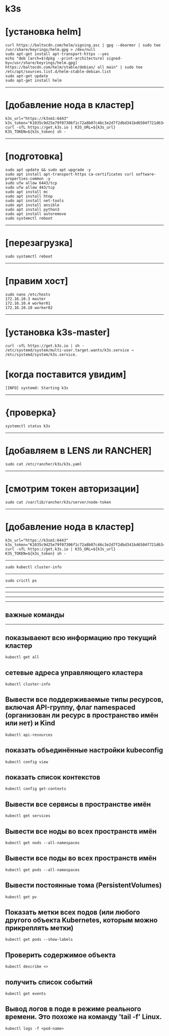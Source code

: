 # k3s



# [установка helm]
```
curl https://baltocdn.com/helm/signing.asc | gpg --dearmor | sudo tee /usr/share/keyrings/helm.gpg > /dev/null
sudo apt-get install apt-transport-https --yes
echo "deb [arch=$(dpkg --print-architecture) signed-by=/usr/share/keyrings/helm.gpg] https://baltocdn.com/helm/stable/debian/ all main" | sudo tee /etc/apt/sources.list.d/helm-stable-debian.list
sudo apt-get update
sudo apt-get install helm
```
---

# [добавление нода в кластер]
```
k3s_url="https://k3sm1:6443"
k3s_token="K1035c9d25e79f07306f1c72a8b07c46c3e2d7f2dbd341bd6504f721d63417b708c::server:deefa828359a8b412cde7e17569a4b75"
curl -sfL https://get.k3s.io | K3S_URL=${k3s_url} K3S_TOKEN=${k3s_token} sh - 
```
---

# [подготовка]
```
sudo apt update && sudo apt upgrade -y
sudo apt install apt-transport-https ca-certificates curl software-properties-common -y
sudo ufw allow 6443/tcp
sudo ufw allow 443/tcp
sudo apt install mc
sudo apt install htop
sudo apt install net-tools
sudo apt install ansible
sudo apt install python3
sudo apt install autoremove
sudo systemctl reboot
```
---

# [перезагрузка]
```
sudo systemctl reboot
```
---

# [правим хост]
```
sudo nano /etc/hosts
172.16.10.3 master
172.16.10.4 worker01
172.16.10.10 worker02
```
---

# [установка k3s-master]
```
curl -sfL https://get.k3s.io | sh -
/etc/systemd/system/multi-user.target.wants/k3s.service → /etc/systemd/system/k3s.service.
```
# [когда поставится увидим]
```
[INFO] systemd: Starting k3s
```
---
# {проверка}
```
systemctl status k3s
```
---

# [добавляем в LENS ли RANCHER]
```
sudo cat /etc/rancher/k3s/k3s.yaml
```
---

# [смотрим токен авторизации]
```
sudo cat /var/lib/rancher/k3s/server/node-token
```
---

# [добавление нода в кластер]
```
k3s_url="https://k3sm1:6443"
k3s_token="K1035c9d25e79f07306f1c72a8b07c46c3e2d7f2dbd341bd6504f721d63417b708c::server:deefa828359a8b412cde7e17569a4b75"
curl -sfL https://get.k3s.io | K3S_URL=${k3s_url} K3S_TOKEN=${k3s_token} sh - 
```
---
```
sudo kubectl cluster-info
```
---
```
sudo crictl ps
```


---
---
---

***

## важные команды

***

## показываеют всю информацию про текущий кластер
```
kubectl get all
```

## сетевые адреса управляющего кластера
```
kubectl cluster-info
```

## Вывести все поддерживаемые типы ресурсов, включая API-группу, флаг namespaced (организован ли ресурс в пространство имён или нет) и Kind
```
kubectl api-resources
```

## показать объединённые настройки kubeconfig
```
kubectl config view
```

## показать список контекстов
```
kubectl config get-contexts
```
## Вывести все сервисы в пространстве имён
```
kubectl get services
```

## Вывести все ноды во всех пространств имён
```
kubectl get nods --all-namespaces
```

## Вывести все поды во всех пространств имён
```
kubectl get pods --all-namespaces
```

## Вывести постоянные тома (PersistentVolumes)
```
kubectl get pv
```

## Показать метки всех подов (или любого другого объекта Kubernetes, которым можно прикреплять метки)
```
kubectl get pods --show-labels
```

## Проверить содержимое объекта
```
kubectl describe <>
```

## получить список событий
```
kubectl get events
```

## Вывод логов в поде <pod-name> в режиме реального времени. Это похоже на команду 'tail -f' Linux.
```
kubectl logs -f <pod-name>
```

